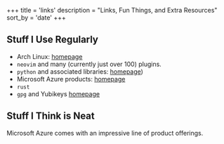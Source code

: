 +++
title = 'links'
description = "Links, Fun Things, and Extra Resources"
sort_by = 'date'
+++

## Stuff I Use Regularly
- Arch Linux: [homepage](https://archlinux.org)
- `neovim` and many (currently just over 100) plugins.
- `python` and associated libraries: [homepage](https://python.org))
- Microsoft Azure products: [homepage](https://azure.microsoft.com)
- `rust`
- `gpg` and Yubikeys [homepage](https://yubico.com/products/yubikey-5-overview/)

## Stuff I Think is Neat



Microsoft Azure comes with an impressive line of product offerings.

